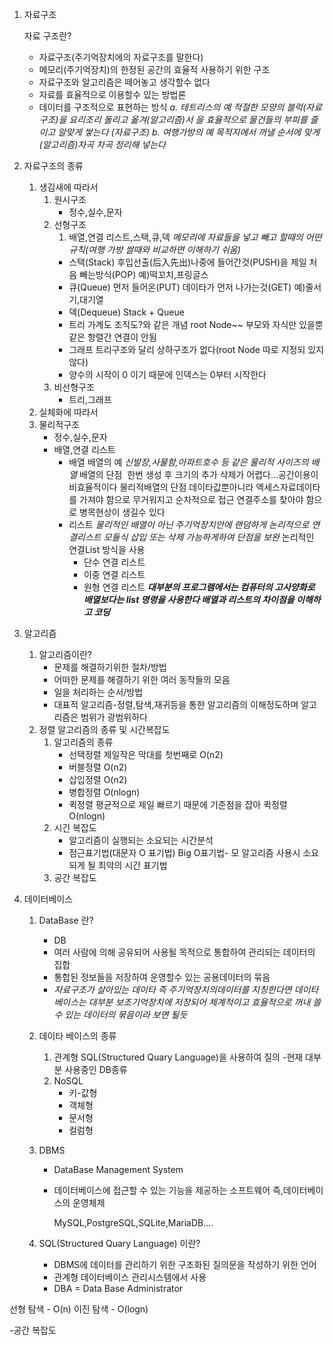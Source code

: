 1.  자료구조

    자료 구조란?
    * 자료구조(주기억장치에의 자료구조를 말한다)
    * 메모리(주기억장치)의 한정된 공간의 효율적 사용하기 위한 구조
    * 자료구조와 알고리즘은 떼어놓고 생각할수 없다
    * 자료를 효율적으로 이용할수 있는 방법론
    * 데이터를 구조적으로 표현하는 방식
      *a. 테트리스의 예*
      *적절한 모양의 블럭(자료구조)을 요리조리 돌리고 옮겨(알고리즘)서*
      *을 효율적으로 물건들의 부피를 줄이고 알맞게 쌓는다 (자료구조)*
      *b. 여행가방의 예*
      *목적지에서 꺼낼 순서에 맞게(알고리즘)차곡 차곡 정리해 넣는다*

2.  자료구조의 종류 
    1.  생김새에 따라서 
        1.  원시구조
            * 정수,실수,문자
        2.  선형구조
            1. 배열,연결 리스트,스택,큐,덱
               *메모리에 자료들을 넣고 빼고 할때의 어떤규칙(여행 가방 쌀때와 비교하면 이해하기 쉬움)*
            * 스택(Stack)
              후입선출(后入先出)나중에 들어간것(PUSH)을 제일 처음 빼는방식(POP) 예)떡꼬치,프링글스
            * 큐(Queue)
              먼저 들어온(PUT) 데이타가 먼저 나가는것(GET)     예)줄서기,대기열
            * 덱(Dequeue)
              Stack + Queue
            * 트리
              가계도 조직도?와 같은 개념 root Node~~ 부모와 자식만 있을뿐 같은 항렬간 연결이 안됨
            * 그래프 
              트리구조와 달리 상하구조가 없다(root Node 따로 지정되 있지 않다)
            * 양수의 시작이 0 이기 때문에 인덱스는 0부터 시작한다 
        3.  비선형구조
            * 트리,그래프
    2.  실체화에 따라서
    3.  물리적구조
        * 정수,실수,문자
        * 배열,연결 리스트
          * 배열 
            배열의 예 
            *신발장,사물함,아파트호수 등 같은 물리적 사이즈의 배열*
            배열의 단점 
            한번 생성 후 크기의 추가 삭제가 어렵다...공간이용이 비효율적이다
            물리적배열의 단점 데이타값뿐아니라 엑세스자료데이타를 가져야 함으로 무거워지고 순차적으로 접근
            연결주소를 찾아야 함으로 병목현상이 생길수 있다
          * 리스트
            *물리적인 배열이 아닌 주기억장치안에 랜덤하게 논리적으로 연결리스트 모듈식 삽입 또는 삭제 가능하게하여 단점을 보완*
            논리적인 연결List  방식을 사용
            * 단수 연결 리스트
            * 이중 연결 리스트
            * 원형 연결 리스트
              ***대부분의 프로그램에서는 컴퓨터의 고사양화로 배열보다는 list 명령을 사용한다 배열과 리스트의 차이점을 이해하고 코딩***

3.  알고리즘

    1. 알고리즘이란?
       * 문제를 해결하기위한 절차/방법
       * 어떠한 문제를 해결하기 위한 여러 동작들의 모음
       * 일을 처리하는 순서/방법
       * 대표적 알고리즘-정렬,탐색,재귀등을 통한 알고리즘의 이해정도하며 알고리즘은 범위가 광범위하다
    2. 정렬 알고리즘의 종류 및 시간복잡도
       1. 알고리즘의 종류
          * 선택정렬     제일작은 막대를 첫번째로      O(n2)
          * 버블정렬     O(n2)
          * 삽입정렬     O(n2)
          * 병합정렬     O(nlogn)
          * 퀵정렬      평균적으로 제일 빠르기 때문에 기준점을 잡아 퀵정렬     O(nlogn)
       2. 시긴 복잡도
          * 알고리즘이 실행되는 소요되는 시간분석
          * 점근표기법(대문자 O 표기법) Big O표기법- 모 알고리즘 사용시 소요되게 될 최악의 시간 표기법
       3. 공간 복잡도 

4.  데이터베이스

    1.  DataBase 란?

        * DB
        * 여러 사람에 의해 공유되어 사용될 목적으로 통합하여 관리되는 데이터의 집합
        * 통합된 정보들을 저장하여 운영할수 있는 공용데이터의 묶음
        * *자료구조가 살아있는 데이타 즉 주기억장치의데이터를 지칭한다면 데이타베이스는 대부분 보조기억장치에 저장되어 체계적이고 효율적으로 꺼내 쓸수 있는 데이터의 묶음이라 보면 될듯*

    2.  데이타 베이스의 종류

        1.  관계형 SQL(Structured Quary Language)을 사용하여 질의 -현재 대부분 사용중인 DB종류
        2.  NoSQL
            * 키-값형
            * 객체형
            * 문서형
            * 컬럼형

    3.  DBMS

        * DataBase Management System

        * 데이터베이스에 접근할 수 있는 기능을 제공하는 소프트웨어 즉,데이터베이스의 운영체제

          MySQL,PostgreSQL,SQLite,MariaDB....

    4.  SQL(Structured Quary Language) 이란?

        * DBMS에 데이터를 관리하기 위한 구조화된 질의문을 작성하기 위한 언어
        * 관계형 데이터베이스 관리시스템에서 사용
        * DBA =  Data Base Administrator

선형 탐색 - O(n)
이진 탐색 - O(logn)

-공간 복잡도








